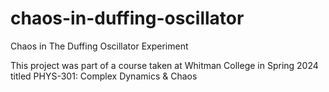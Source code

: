 # chaos-in-duffing-oscillator
Chaos in The Duffing Oscillator Experiment

This project was part of a course taken at Whitman College in Spring 2024 titled PHYS-301: Complex Dynamics & Chaos

